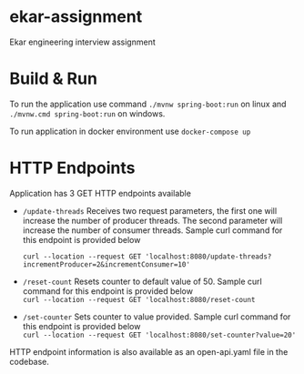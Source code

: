 # ekar-assignment

Ekar engineering interview assignment

# Build & Run

To run the application use command
``./mvnw spring-boot:run`` on linux and ``./mvnw.cmd spring-boot:run`` on windows.

To run application in docker environment use
``docker-compose up``

# HTTP Endpoints

Application has 3 GET HTTP endpoints available

- `/update-threads`
  Receives two request parameters, the first one will increase the number of producer threads. The second parameter will
  increase the number of consumer threads. Sample curl command for this endpoint is provided below <br/>

  `curl --location --request GET 'localhost:8080/update-threads?incrementProducer=2&incrementConsumer=10'`
- `/reset-count`
  Resets counter to default value of 50. Sample curl command for this endpoint is provided below <br/>
  `curl --location --request GET 'localhost:8080/reset-count`
- `/set-counter`
  Sets counter to value provided. Sample curl command for this endpoint is provided below <br/>
  `curl --location --request GET 'localhost:8080/set-counter?value=20'`

HTTP endpoint information is also available as an open-api.yaml file in the codebase.